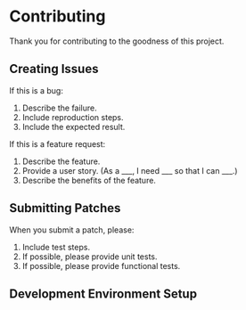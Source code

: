# Contributing

Thank you for contributing to the goodness of this project.

## Creating Issues

If this is a bug:

1. Describe the failure.
2. Include reproduction steps.
3. Include the expected result.

If this is a feature request:

1. Describe the feature.
2. Provide a user story. (As a ___, I need ___ so that I can ___.)
3. Describe the benefits of the feature.

## Submitting Patches

When you submit a patch, please:

1. Include test steps.
2. If possible, please provide unit tests.
3. If possible, please provide functional tests.

## Development Environment Setup

